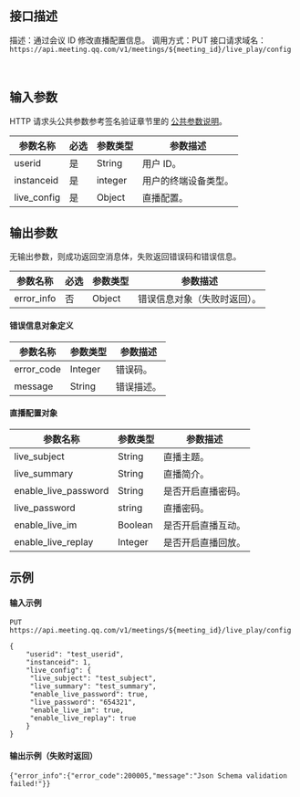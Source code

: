 
## 接口描述
描述：通过会议 ID 修改直播配置信息。
调用方式：PUT
接口请求域名：`https://api.meeting.qq.com/v1/meetings/${meeting_id}/live_play/config`

 
## 输入参数
HTTP 请求头公共参数参考签名验证章节里的 [公共参数说明](https://cloud.tencent.com/document/product/1095/42413#.E5.85.AC.E5.85.B1.E5.8F.82.E6.95.B0)。

| 参数名称    | 必选 | 参数类型 | 参数描述           |
| ----------- | ---- | -------- | ------------------ |
| userid      | 是   | String   | 用户 ID。            |
| instanceid  | 是   | integer  | 用户的终端设备类型。 |
| live_config | 是   | Object   | 直播配置。           |

## 输出参数
无输出参数，则成功返回空消息体，失败返回错误码和错误信息。

| 参数名称   | 必选 | 参数类型 | 参数描述                 |
| ---------- | ---- | -------- | ------------------------ |
| error_info | 否   | Object   | 错误信息对象（失败时返回）。 |

#### 错误信息对象定义

| 参数名称   | 参数类型 | 参数描述 |
| ---------- | -------- | -------- |
| error_code | Integer  | 错误码。   |
| message    | String   | 错误描述。 |


#### 直播配置对象

| 参数名称             | 参数类型 | 参数描述         |
| -------------------- | -------- | ---------------- |
| live_subject         | String   | 直播主题。         |
| live_summary         | String   | 直播简介。         |
| enable_live_password | String   | 是否开启直播密码。 |
| live_password        | string   | 直播密码。         |
| enable_live_im       | Boolean  | 是否开启直播互动。 |
| enable_live_replay   | Integer  | 是否开启直播回放。 |


## 示例
#### 输入示例
```http
PUT https://api.meeting.qq.com/v1/meetings/${meeting_id}/live_play/config

{
    "userid": "test_userid",
    "instanceid": 1,
    "live_config": {
   	 "live_subject": "test_subject",
   	 "live_summary": "test_summary",
   	 "enable_live_password": true,
   	 "live_password": "654321",
   	 "enable_live_im": true,
   	 "enable_live_replay": true
    }
}
```

#### 输出示例（失败时返回）
```
{"error_info":{"error_code":200005,"message":"Json Schema validation failed!"}}
```
